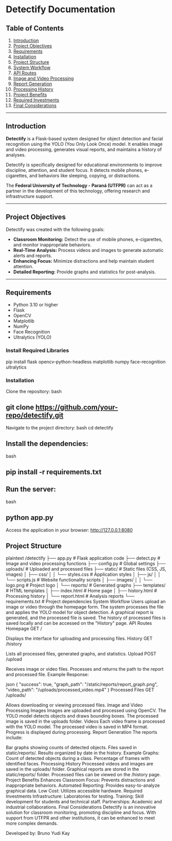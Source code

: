 # Detectify Documentation

## Table of Contents
1. [Introduction](#introduction)  
2. [Project Objectives](#project-objectives)  
3. [Requirements](#requirements)  
4. [Installation](#installation)  
5. [Project Structure](#project-structure)  
6. [System Workflow](#system-workflow)  
7. [API Routes](#api-routes)  
8. [Image and Video Processing](#image-and-video-processing)  
9. [Report Generation](#report-generation)  
10. [Processing History](#processing-history)  
11. [Project Benefits](#project-benefits)  
12. [Required Investments](#required-investments)  
13. [Final Considerations](#final-considerations)  

---

## Introduction  
**Detectify** is a Flask-based system designed for object detection and facial recognition using the YOLO (You Only Look Once) model. It enables image and video processing, generates visual reports, and maintains a history of analyses.

Detectify is specifically designed for educational environments to improve discipline, attention, and student focus. It detects mobile phones, e-cigarettes, and behaviors like sleeping, copying, or distractions.

The **Federal University of Technology - Paraná (UTFPR)** can act as a partner in the development of this technology, offering research and infrastructure support.

---

## Project Objectives  
Detectify was created with the following goals:  
- **Classroom Monitoring:** Detect the use of mobile phones, e-cigarettes, and monitor inappropriate behaviors.  
- **Real-Time Analysis:** Process videos and images to generate automatic alerts and reports.  
- **Enhancing Focus:** Minimize distractions and help maintain student attention.  
- **Detailed Reporting:** Provide graphs and statistics for post-analysis.  

---

## Requirements  
- Python 3.10 or higher  
- Flask  
- OpenCV  
- Matplotlib  
- NumPy  
- Face Recognition  
- Ultralytics (YOLO)  

### Install Required Libraries  

pip install flask opencv-python-headless matplotlib numpy face-recognition ultralytics

### Installation
Clone the repository:
bash
## git clone https://github.com/your-repo/detectify.git
Navigate to the project directory:
bash
cd detectify
## Install the dependencies:
bash
## pip install -r requirements.txt
## Run the server:
bash
## python app.py
Access the application in your browser:
http://127.0.0.1:8080
## Project Structure
plaintext
/detectify
├── app.py              # Flask application code
├── detect.py           # Image and video processing functions
├── config.py           # Global settings
├── uploads/            # Uploaded and processed files
├── static/             # Static files (CSS, JS, images)
│   ├── css/
│   │   └── styles.css  # Application styles
│   ├── js/
│   │   └── scripts.js  # Website functionality scripts
│   ├── images/
│   │   └── logo.png    # Project logo
│   └── reports/        # Generated graphs
├── templates/          # HTML templates
│   ├── index.html      # Home page
│   ├── history.html    # Processing history
│   └── report.html     # Analysis reports
└── requirements.txt    # Project dependencies
System Workflow
Users upload an image or video through the homepage form.
The system processes the file and applies the YOLO model for object detection.
A graphical report is generated, and the processed file is saved.
The history of processed files is saved locally and can be accessed on the "History" page.
API Routes
Homepage
GET /

Displays the interface for uploading and processing files.
History
GET /history

Lists all processed files, generated graphs, and statistics.
Upload
POST /upload

Receives image or video files.
Processes and returns the path to the report and processed file.
Example Response:

json
{
  "success": true,
  "graph_path": "/static/reports/report_graph.png",
  "video_path": "/uploads/processed_video.mp4"
}
Processed Files
GET /uploads/<filename>

Allows downloading or viewing processed files.
Image and Video Processing
Images
Images are uploaded and processed using OpenCV.
The YOLO model detects objects and draws bounding boxes.
The processed image is saved in the uploads folder.
Videos
Each video frame is processed with the YOLO model.
The processed video is saved in MP4 format.
Progress is displayed during processing.
Report Generation
The reports include:

Bar graphs showing counts of detected objects.
Files saved in static/reports/.
Results organized by date in the history.
Example Graphs:
Count of detected objects during a class.
Percentage of frames with identified faces.
Processing History
Processed videos and images are saved in the uploads/ folder.
Graphical reports are stored in the static/reports/ folder.
Processed files can be viewed on the /history page.
Project Benefits
Enhances Classroom Focus: Prevents distractions and inappropriate behaviors.
Automated Reporting: Provides easy-to-analyze graphical data.
Low Cost: Utilizes accessible hardware.
Required Investments
Infrastructure: Laboratories for testing.
Training: Skill development for students and technical staff.
Partnerships: Academic and industrial collaborations.
Final Considerations
Detectify is an innovative solution for classroom monitoring, promoting discipline and focus. With support from UTFPR and other institutions, it can be enhanced to meet more complex demands.

Developed by: Bruno Yudi Kay
